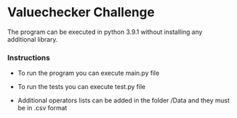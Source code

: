 # Valuechecker Challenge

The program can be executed in python 3.9.1 without installing any additional library.

### Instructions

- To run the program you can execute main.py file

- To run the tests you can execute test.py file

- Additional operators lists can be added in the folder /Data and they must be in .csv format
